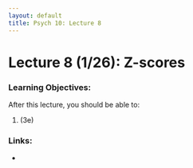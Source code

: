 ```yaml
---
layout: default
title: Psych 10: Lecture 8
---
```

# Lecture 8 (1/26): Z-scores

### Learning Objectives:
After this lecture, you should be able to:
1. (3e)
### Links:
* 
